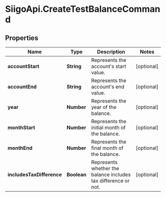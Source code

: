 # SiigoApi.CreateTestBalanceCommand

## Properties

Name | Type | Description | Notes
------------ | ------------- | ------------- | -------------
**accountStart** | **String** | Represents the account&#39;s start value. | [optional] 
**accountEnd** | **String** | Represents the account&#39;s end value. | [optional] 
**year** | **Number** | Represents the year of the balance. | [optional] 
**monthStart** | **Number** | Represents the initial month of the balance. | [optional] 
**monthEnd** | **Number** | Represents the final month of the balance. | [optional] 
**includesTaxDifference** | **Boolean** | Represents whether the balance includes tax difference or not. | [optional] 


